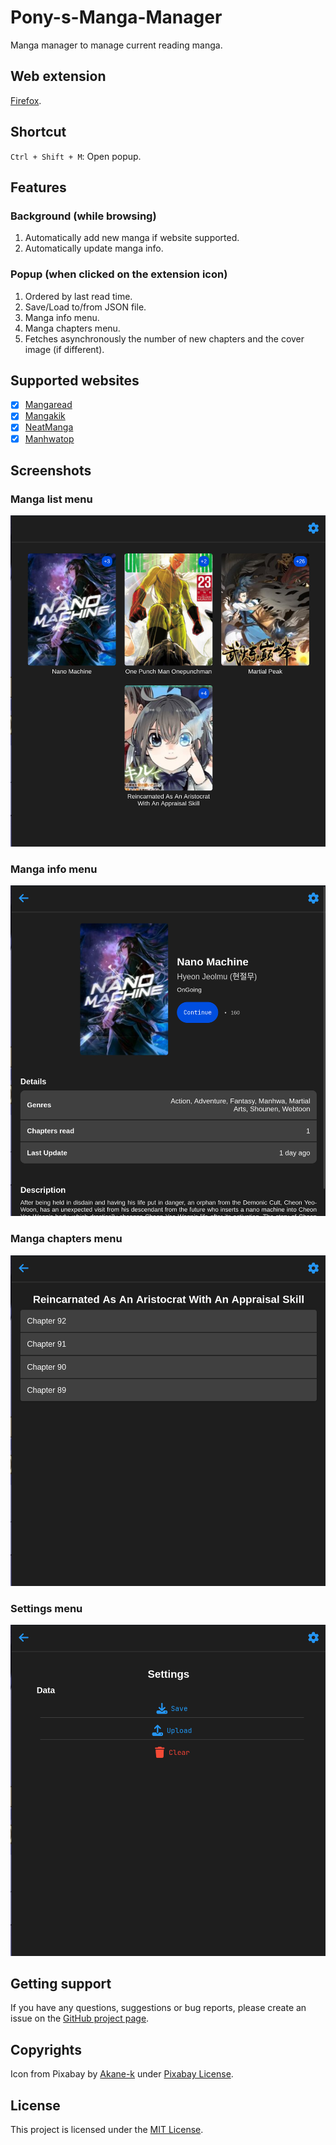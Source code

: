 # Pony-s-Manga-Manager

Manga manager to manage current reading manga.

## Web extension

[Firefox](https://addons.mozilla.org/fr/firefox/addon/manga-reader-manager/).

## Shortcut

`Ctrl + Shift + M`: Open popup.

## Features

### Background (while browsing)

1. Automatically add new manga if website supported.
2. Automatically update manga info.

### Popup (when clicked on the extension icon)

1. Ordered by last read time.
2. Save/Load to/from JSON file.
3. Manga info menu.
4. Manga chapters menu.
5. Fetches asynchronously the number of new chapters and the cover image (if different).

## Supported websites

- [x] [Mangaread](https://www.mangaread.org/)
- [x] [Mangakik](https://mangakik.biz/)
- [x] [NeatManga](https://neatmangas.com/)
- [x] [Manhwatop](https://manhwatop.com/)

## Screenshots

### Manga list menu

![Manga list menu](screenshots/list.png)

### Manga info menu

![Manga info menu](screenshots/info.png)

### Manga chapters menu

![Manga chapters menu](screenshots/chapters.png)

### Settings menu

![Settings menu](screenshots/settings.png)

## Getting support

If you have any questions, suggestions or bug reports, please create an issue on the [GitHub project page](https://github.com/PonyLucky/Pony-s-Manga-Manager/issues).

## Copyrights

Icon from Pixabay by [Akane-k](https://pixabay.com/illustrations/moe-rice-eat-hamburger-breakfast-3336882/) under [Pixabay License](https://pixabay.com/service/license/).

## License

This project is licensed under the [MIT License](LICENSE).
